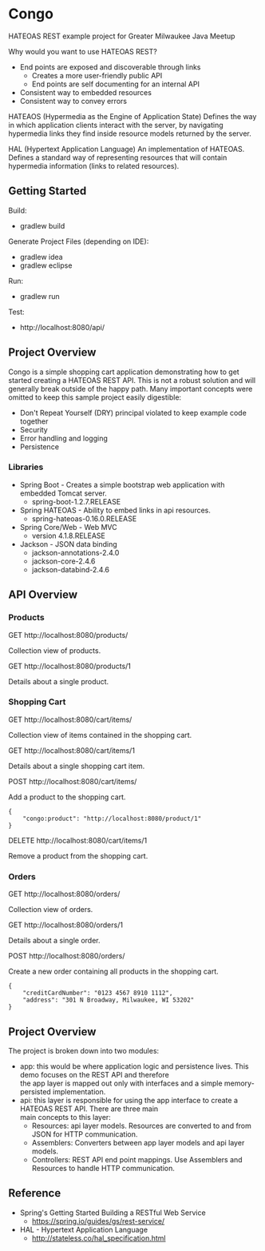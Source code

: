 # Congo

HATEOAS REST example project for Greater Milwaukee Java Meetup

Why would you want to use HATEOAS REST?
* End points are exposed and discoverable through links
  * Creates a more user-friendly public API
  * End points are self documenting for an internal API
* Consistent way to embedded resources
* Consistent way to convey errors

HATEAOS (Hypermedia as the Engine of Application State)
Defines the way in which application clients interact with the server, by navigating hypermedia links they find inside resource models returned by the server.

HAL (Hypertext Application Language)
An implementation of HATEOAS.  Defines a standard way of representing resources that will contain hypermedia information (links to related resources).

## Getting Started

Build:
* gradlew build

Generate Project Files (depending on IDE):
* gradlew idea
* gradlew eclipse

Run:
* gradlew run

Test:
* http://localhost:8080/api/

## Project Overview

Congo is a simple shopping cart application demonstrating how to get started creating a HATEOAS REST API.  This is not
a robust solution and will generally break outside of the happy path.  Many important concepts were omitted to keep this
sample project easily digestible:
* Don't Repeat Yourself (DRY) principal violated to keep example code together 
* Security
* Error handling and logging
* Persistence

### Libraries

* Spring Boot - Creates a simple bootstrap web application with embedded Tomcat server.
  * spring-boot-1.2.7.RELEASE
* Spring HATEOAS - Ability to embed links in api resources.
  * spring-hateoas-0.16.0.RELEASE
* Spring Core/Web - Web MVC
  * version 4.1.8.RELEASE
* Jackson - JSON data binding
  * jackson-annotations-2.4.0
  * jackson-core-2.4.6
  * jackson-databind-2.4.6

## API Overview

### Products

GET http://localhost:8080/products/

Collection view of products.

GET http://localhost:8080/products/1

Details about a single product. 

### Shopping Cart

GET http://localhost:8080/cart/items/

Collection view of items contained in the shopping cart.

GET http://localhost:8080/cart/items/1

Details about a single shopping cart item.

POST http://localhost:8080/cart/items/

Add a product to the shopping cart.

```
{
    "congo:product": "http://localhost:8080/product/1"
}
```

DELETE http://localhost:8080/cart/items/1

Remove a product from the shopping cart.

### Orders

GET http://localhost:8080/orders/

Collection view of orders.

GET http://localhost:8080/orders/1

Details about a single order.

POST http://localhost:8080/orders/

Create a new order containing all products in the shopping cart.

```
{
	"creditCardNumber": "0123 4567 8910 1112",
	"address": "301 N Broadway, Milwaukee, WI 53202"
}
```

## Project Overview

The project is broken down into two modules:
* app: this would be where application logic and persistence lives.  This demo focuses on the REST API and therefore \
 the app layer is mapped out only with interfaces and a simple memory-persisted implementation.
* api: this layer is responsible for using the app interface to create a HATEOAS REST API.  There are three main \
 main concepts to this layer:
  * Resources: api layer models.  Resources are converted to and from JSON for HTTP communication.
  * Assemblers: Converters between app layer models and api layer models.
  * Controllers: REST API end point mappings.  Use Assemblers and Resources to handle HTTP communication.

## Reference

* Spring's Getting Started Building a RESTful Web Service
  * https://spring.io/guides/gs/rest-service/
* HAL - Hypertext Application Language
  * http://stateless.co/hal_specification.html
